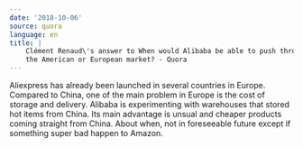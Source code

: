```yaml
---
date: '2018-10-06'
source: quora
language: en
title: |
    Clément Renaud\'s answer to When would Alibaba be able to push through
    the American or European market? - Quora
---
```


Aliexpress has already been launched in several countries in Europe.
Compared to China, one of the main problem in Europe is the cost of
storage and delivery. Alibaba is experimenting with warehouses that
stored hot items from China. Its main advantage is unsual and cheaper
products coming straight from China. About when, not in foreseeable
future except if something super bad happen to Amazon.
